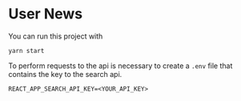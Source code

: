 # User News

You can run this project with

```shell
yarn start
```

To perform requests to the api is necessary to create a ```.env``` file that contains the key 
to the search api.

```dotenv
REACT_APP_SEARCH_API_KEY=<YOUR_API_KEY>
```
